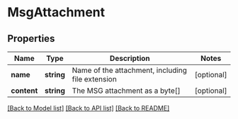 # MsgAttachment

## Properties
Name | Type | Description | Notes
------------ | ------------- | ------------- | -------------
**name** | **string** | Name of the attachment, including file extension | [optional] 
**content** | **string** | The MSG attachment as a byte[] | [optional] 

[[Back to Model list]](../README.md#documentation-for-models) [[Back to API list]](../README.md#documentation-for-api-endpoints) [[Back to README]](../README.md)


